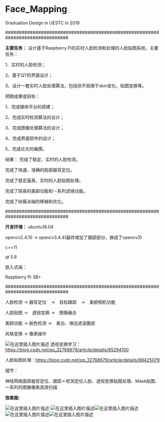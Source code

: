 # Face_Mapping
Graduation Design in UESTC in 2019


﻿###############################################################################

**主要任务：**
设计基于Raspberry Pi的实时人脸检测和处理的人脸贴图系统，主要任务：

1、实时的人脸检测；

2、基于QT的界面设计；

3、设计一套实时人脸处理算法，包括但不局限于skin变化、贴图变换等。
 
预期成果或目标：

1、完成硬体平台的搭建；

2、完成实时检测算法的设计；

3、完成图像处理算法的设计；

4、完成界面软件的设计；

5、完成论文的编撰。

结果：
完成了稳定、实时的人脸检测。

完成了快速、准确的脸部器官定位。

完成了稳定逼真、实时的人脸贴图处理。

完成了简易的美颜功能和一系列滤镜功能。

完成了树莓派端的移植和优化。

###############################################################################

**开发环境：**
ubuntu18.04

opencv2.4.10 -> opencv3.4.4(最终增加了跟踪部分，换成了opencv3)

c++11

qt 5.8


嵌入式端：

Raspberry Pi 3B+

###############################################################################

人脸检测 -> 器官定位　->　目标跟踪　->　美颜相机功能

人脸贴图 ->　透视变换 ->　图像融合

美颜功能 -> 肤色检测 ->　美白、保边滤波磨皮

风格变换 -> 像素操作

![在这里插入图片描述](https://img-blog.csdnimg.cn/2019071620033729.png?x-oss-process=image/watermark,type_ZmFuZ3poZW5naGVpdGk,shadow_10,text_aHR0cHM6Ly9ibG9nLmNzZG4ubmV0L3FxXzMyNzY4Njc5,size_16,color_FFFFFF,t_70)
透视变换学习：https://blog.csdn.net/qq_32768679/article/details/85294100

人脸贴图处理：https://blog.csdn.net/qq_32768679/article/details/88425079

细节：

神经网络面部器官定位、跟踪＋检测定位人脸、透视变换贴图处理、Mask贴图、一系列的图像像素高效扫描

**效果图:**

![在这里插入图片描述](https://img-blog.csdnimg.cn/20190716200402106.png?x-oss-process=image/watermark,type_ZmFuZ3poZW5naGVpdGk,shadow_10,text_aHR0cHM6Ly9ibG9nLmNzZG4ubmV0L3FxXzMyNzY4Njc5,size_16,color_FFFFFF,t_70)
![在这里插入图片描述](https://img-blog.csdnimg.cn/2019071620042359.png?x-oss-process=image/watermark,type_ZmFuZ3poZW5naGVpdGk,shadow_10,text_aHR0cHM6Ly9ibG9nLmNzZG4ubmV0L3FxXzMyNzY4Njc5,size_16,color_FFFFFF,t_70)![在这里插入图片描述](https://img-blog.csdnimg.cn/20190716200603925.png?x-oss-process=image/watermark,type_ZmFuZ3poZW5naGVpdGk,shadow_10,text_aHR0cHM6Ly9ibG9nLmNzZG4ubmV0L3FxXzMyNzY4Njc5,size_16,color_FFFFFF,t_70)![在这里插入图片描述](https://img-blog.csdnimg.cn/20190716200620187.png?x-oss-process=image/watermark,type_ZmFuZ3poZW5naGVpdGk,shadow_10,text_aHR0cHM6Ly9ibG9nLmNzZG4ubmV0L3FxXzMyNzY4Njc5,size_16,color_FFFFFF,t_70)![在这里插入图片描述](https://img-blog.csdnimg.cn/20190716200742458.png?x-oss-process=image/watermark,type_ZmFuZ3poZW5naGVpdGk,shadow_10,text_aHR0cHM6Ly9ibG9nLmNzZG4ubmV0L3FxXzMyNzY4Njc5,size_16,color_FFFFFF,t_70)


